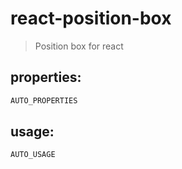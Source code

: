 # react-position-box
> Position box for react


## properties:
```javascript
AUTO_PROPERTIES
```

## usage:
```jsx
AUTO_USAGE
```

